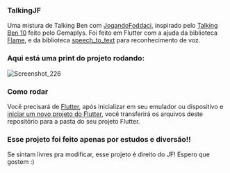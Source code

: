 ### TalkingJF

Uma mistura de Talking Ben com <a href="https://www.youtube.com/c/jogandofoddaci">JogandoFoddaci</a>, inspirado pelo <a href="https://www.youtube.com/watch?v=KmYRrOgL94E&t=970s">Talking Ben 10</a> feito pelo Gemaplys.
Foi feito em Flutter com a ajuda da biblioteca <a href="https://pub.dev/packages/flame">Flame</a>, e da biblioteca <a href="https://pub.dev/packages/speech_to_text">speech_to_text</a> para reconhecimento de voz.

### Aqui está uma print do projeto rodando:
![Screenshot_226](https://user-images.githubusercontent.com/113607857/192342788-aa2ce168-3739-41db-b3f6-f3af6d70993f.png)


### Como rodar

Você precisará de <a href="https://docs.flutter.dev/get-started/install">Flutter</a>, após inicializar em seu emulador ou dispositivo e <a href="https://docs .flutter.dev/get-started/codelab">iniciar um novo projeto do Flutter</a>, você transferirá os arquivos deste repositório para a pasta do seu projeto Flutter.

### Esse projeto foi feito apenas por estudos e diversão!!

Se sintam livres pra modificar, esse projeto é direito do JF!
Espero que gostem :)
